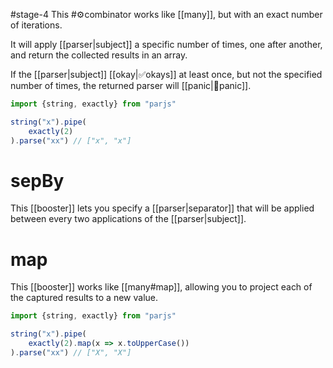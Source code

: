 #stage-4
This #⚙️combinator works like [[many]], but with an exact number of iterations. 

It will apply [[parser|subject]] a specific number of times, one after another, and return the collected results in an array.

If the [[parser|subject]] [[‍‍‍‍‍‍‍okay|‍‍‍‍‍‍‍✅‍okays]] at least once, but not the specified number of times, the returned parser will [[panic|😬‍panic]].

```ts title:exactly.ts
import {string, exactly} from "parjs"

string("x").pipe(
    exactly(2)
).parse("xx") // ["x", "x"]
```

# sepBy
This [[booster]] lets you specify a [[parser|separator]] that will be applied between every two applications of the [[parser|subject]]. 

# map
This [[booster]] works like [[many#map]], allowing you to project each of the captured results to a new value.

```ts title:exactly.map.ts
import {string, exactly} from "parjs"

string("x").pipe(
    exactly(2).map(x => x.toUpperCase())
).parse("xx") // ["X", "X"]
```
